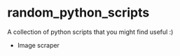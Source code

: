 # random_python_scripts

A collection of python scripts that you might find useful :)
- Image scraper

